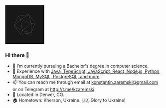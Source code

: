 <img src="https://raw.githubusercontent.com/kzaremski/kzaremski/main/icosphere.gif" width="125" height="125"/>

### Hi there 👋

- 🌱 I’m currently pursuing a Bachelor's degree in computer science.
- 💼 Experience with [Java, TypeScript, JavaScript, React, Node.js, Python, MongoDB, MySQL, PostgreSQL, and more](https://www.linkedin.com/in/konstantinzaremski/).
- 📫 You can reach me through email at <konstantin.zaremski@gmail.com> or on Telegram at <http://t.me/kzaremski>.
- 📍 Located in Denver, CO.
- 🏠 Hometown: Kherson, Ukraine. 🇺🇦 Glory to Ukraine!

<!-- - 🔭 I’m looking to work in a forward-thinking company using modern technologies.
<!--
**kzaremski/kzaremski** is a ✨ _special_ ✨ repository because its `README.md` (this file) appears on your GitHub profile.

Here are some ideas to get you started:

- 🔭 I’m currently working on ...
- 🌱 I’m currently learning ...
- 👯 I’m looking to collaborate on ...
- 🤔 I’m looking for help with ...
- 💬 Ask me about ...
- 📫 How to reach me: ...
- 😄 Pronouns: ...
- ⚡ Fun fact: ...
-->
